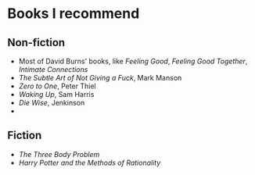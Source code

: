 # Books I recommend

## Non-fiction

* Most of David Burns' books, like _Feeling Good_, _Feeling Good Together_, _Intimate Connections_
* _The Subtle Art of Not Giving a Fuck_, Mark Manson
* _Zero to One_, Peter Thiel
* _Waking Up_, Sam Harris
* _Die Wise_, Jenkinson
* 
## Fiction

* _The Three Body Problem_
* _Harry Potter and the Methods of Rationality_

